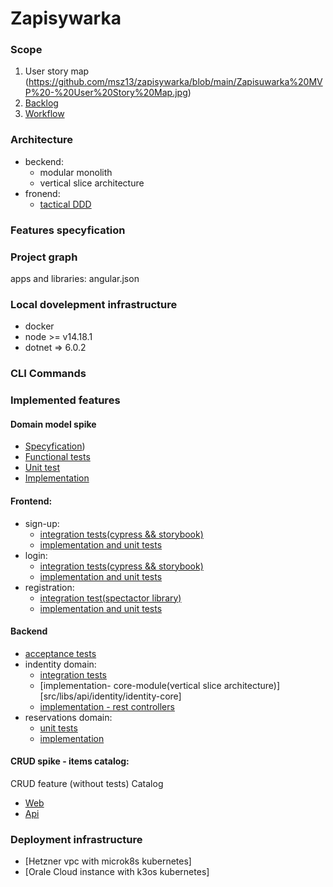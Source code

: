 # Zapisywarka

### Scope
1. User story map
(https://github.com/msz13/zapisywarka/blob/main/Zapisuwarka%20MVP%20-%20User%20Story%20Map.jpg)
3. [Backlog](https://github.com/users/msz13/projects/3/views/1)
4. [Workflow](https://github.com/users/msz13/projects/4)

### Architecture
- beckend:
  * modular monolith
  * vertical slice architecture
- fronend:
  * [tactical DDD](https://www.angulararchitects.io/en/blog/tactical-domain-driven-design-with-monorepos/)

### Features specyfication
### Project graph
apps and libraries:
angular.json
### Local dovelepment infrastructure
* docker
* node >= v14.18.1
* dotnet => 6.0.2
### CLI Commands

### Implemented features
#### Domain model spike
* [Specyfication](https://github.com/msz13/zapisywarka-deprecated/blob/main/WEB-API/RegistrationFunctionalTests/Features/Zapisy.feature))
* [Functional tests](https://github.com/msz13/zapisywarka-deprecated/tree/main/WEB-API/RegistrationFunctionalTests)
* [Unit test](https://github.com/msz13/zapisywarka-deprecated/tree/main/WEB-API/RegistrationUnitTests)
* [Implementation](https://github.com/msz13/zapisywarka-deprecated/tree/main/WEB-API/RegistrationBD)
#### Frontend:
* sign-up:
  *  [integration tests(cypress && storybook)](src/apps/test/libs/identity/sign-up-feature-e2e)
  *  [implementation and unit tests](src/libs/web/identity/sign-up-feature)
* login:
  * [integration tests(cypress && storybook)](src/apps/test/libs/identity/login-feature-e2e)
  * [implementation and unit tests](src/libs/web/identity/login-feature)
* registration:
  * [integration test(spectactor library)](src/libs/web/registration/registration-feature/src/lib/_features_tests)
  * [implementation and unit tests](src/libs/web/registration/registration-feature)

#### Backend
* [acceptance tests](src/apps/zapisywarka-api-test)
* indentity domain:
  * [integration tests](src/libs/api/identity/identity-core-test)
  * [implementation- core-module(vertical slice architecture)][src/libs/api/identity/identity-core]
  * [implementation - rest controllers](src/libs/api/identity/identity-api)
* reservations domain:
  * [unit tests](src/libs/api/reservations/reservations-api-test)
  * [implementation](src/libs/api/reservations/reservations-api)
    
#### CRUD spike - items catalog:
CRUD feature (without tests)
Catalog
* [Web](https://github.com/msz13/zapisywarka/tree/main/src/libs/web/catalog)
* [Api](https://github.com/msz13/zapisywarka/tree/main/src/libs/api/catalog)

### Deployment infrastructure
* [Hetzner vpc with microk8s kubernetes]
* [Orale Cloud instance with k3os kubernetes]


